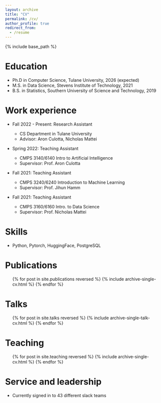 ```yaml
---
layout: archive
title: "CV"
permalink: /cv/
author_profile: true
redirect_from:
  - /resume
---
```


{% include base_path %}

Education
======
* Ph.D in Computer Science, Tulane University, 2026 (expected)
* M.S. in Data Science, Stevens Institute of Technology, 2021
* B.S. in Statistics, Southern University of Science and Technology, 2019

Work experience
======
* Fall 2022 - Present: Research Assistant
  * CS Department in Tulane University
  * Advisor: Aron Culotta, Nicholas Mattei

* Spring 2022: Teaching Assistant
  * CMPS 3140/6140 Intro to Artificial Intelligence
  * Supervisor: Prof. Aron Culotta

* Fall 2021: Teaching Assistant
  * CMPS 3240/6240 Introduction to Machine Learning
  * Supervisor: Prof. Jihun Hamm

* Fall 2021: Teaching Assistant
  * CMPS 3160/6160 Intro. to Data Science
  * Supervisor: Prof. Nicholas Mattei

Skills
======
* Python, Pytorch, HuggingFace, PostgreSQL

Publications
======
  <ul>{% for post in site.publications reversed %}
    {% include archive-single-cv.html %}
  {% endfor %}</ul>
  
Talks
======
  <ul>{% for post in site.talks reversed %}
    {% include archive-single-talk-cv.html  %}
  {% endfor %}</ul>
  
Teaching
======
  <ul>{% for post in site.teaching reversed %}
    {% include archive-single-cv.html %}
  {% endfor %}</ul>
  
Service and leadership
======
* Currently signed in to 43 different slack teams
